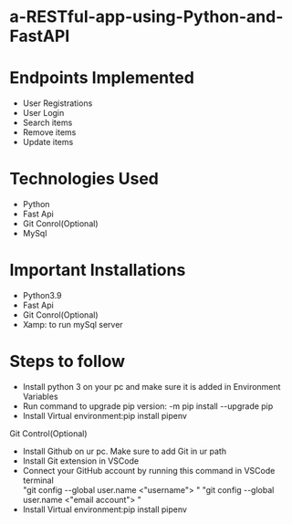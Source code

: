 # a-RESTful-app-using-Python-and-FastAPI
<html>
<h1>Endpoints Implemented</h1>

<ul>
  <li>User Registrations</li>
  <li>User Login</li>
  <li>Search items</li>
  <li>Remove items</li>
  <li>Update items</li>
</ul>

<h1>Technologies Used</h1>
<ul>
  <li>Python</li>
  <li>Fast Api</li>
  <li>Git Conrol(Optional)</li>
  <li>MySql</li>
</ul>

<h1> Important Installations</h1>
<ul>
  <li>Python3.9</li>
  <li>Fast Api</li>
  <li>Git Conrol(Optional)</li>
  <li>Xamp: to run mySql server</li>
</ul>
<h1>Steps to follow</h1>
<ul>
  <li>Install python 3 on your pc and make sure it is added in Environment Variables</li>
  <li>Run command to upgrade pip version: -m pip install --upgrade pip   </li>
  <li>Install Virtual environment:pip install pipenv  </li>
</ul>
<h>Git Control(Optional)</h1>
<ul>
  <li>Install Github on ur pc. Make sure to add Git in ur path</li>
  <li>Install Git extension in VSCode</li>
  <li>Connect your GitHub account by running this command in  VSCode terminal </li>
   "git config --global user.name <"username"> " 
   "git config --global user.name <"email account"> "
  <li>Install Virtual environment:pip install pipenv  </li>
</ul>






</html>